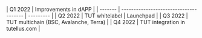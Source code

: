 | Q1 2022 | Improvements in dAPP                   |
| ------- | -------------------------------------- | --------- |
| Q2 2022 | TUT whitelabel                         | Launchpad |
| Q3 2022 | TUT multichain (BSC, Avalanche, Terra) |
| Q4 2022 | TUT integration in tutellus.com        |
